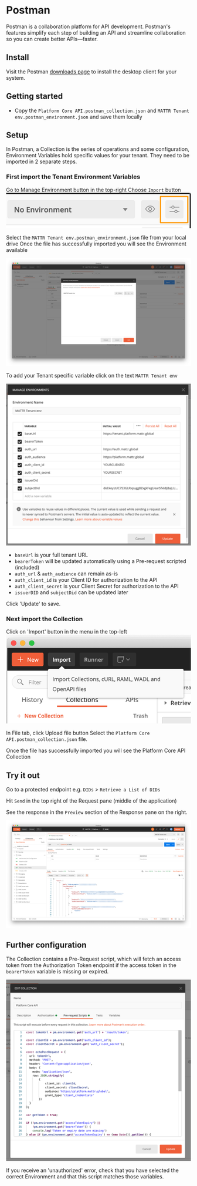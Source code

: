 # Postman

Postman is a collaboration platform for API development. Postman's features simplify each step of building an API and streamline collaboration so you can create better APIs—faster.

## Install

Visit the Postman [downloads page](https://www.postman.com/downloads/) to install the desktop client for your system.

## Getting started
- Copy the `Platform Core API.postman_collection.json` and `MATTR Tenant env.postman_environment.json` and save them locally


## Setup

In Postman, a Collection is the series of operations and some configuration, Environment Variables hold specific values for your tenant. They need to be imported in 2 separate steps.

### First import the Tenant Environment Variables

Go to Manage Environment button in the top-right
Choose `Import` button
![import env](./assets/postman-import-env.png)

Select the `MATTR Tenant env.postman_environment.json` file from your local drive
Once the file has successfully imported you will see the Environment available

![Manage Environments](./assets/postman-manage-env.png)

To add your Tenant specific variable click on the text `MATTR Tenant env`


![Environment variables](./assets/postman-edit-env.png)


* `baseUrl` is your full tenant URL
* `bearerToken` will be updated automatically using a Pre-request scripted (included)
* `auth_url` & `auth_audience` can remain as-is
* `auth_client_id` is your Client ID for authorization to the API 
* `auth_client_secret` is your Client Secret for authorization to the API
* `issuerDID` and `subjectDid` can be updated later

Click 'Update' to save.



### Next import the Collection

Click on 'Import' button in the menu in the top-left
![Import Collection](./assets/postman-import-collection.png)

In File tab, click Upload file button
Select the `Platform Core API.postman_collection.json` file. 

Once the file has successfully imported you will see the Platform Core API Collection




## Try it out
Go to a protected endpoint e.g.
`DIDs` > `Retrieve a List of DIDs`

Hit `Send` in the top right of the Request pane (middle of the application)

See the response in the `Preview` section of the Response pane on the right.

![Result from Get DIDs](./assets/postman-result.png)


## Further configuration
The Collection contains a Pre-Request script, which will fetch an access token from the Authorization Token endpoint if the access token in the `bearerToken` variable is missing or expired.


![Pre-request Script](./assets/postman-pre-req-script.png)


If you receive an 'unauthorized' error, check that you have selected the correct Environment and that this script matches those variables.